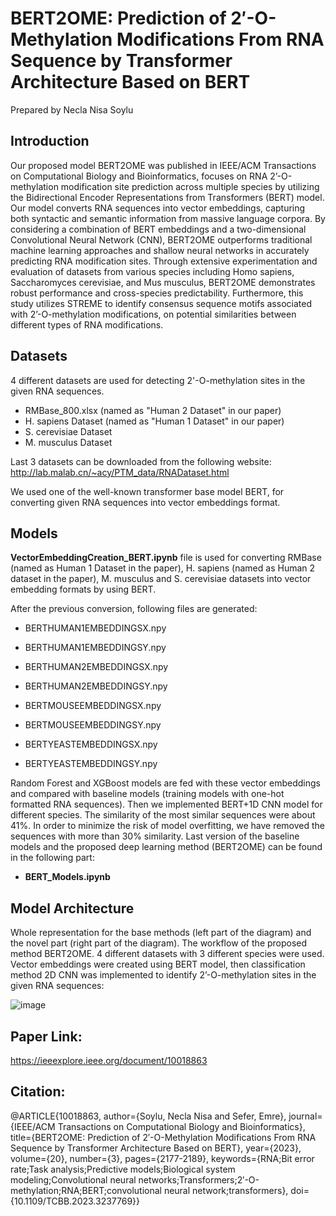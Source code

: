 # BERT2OME: Prediction of 2′-O-Methylation Modifications From RNA Sequence by Transformer Architecture Based on BERT

Prepared by Necla Nisa Soylu

## Introduction
Our proposed model BERT2OME was published in IEEE/ACM Transactions on Computational Biology and Bioinformatics, focuses on RNA 2’-O-methylation modification site prediction across multiple species by utilizing the Bidirectional Encoder Representations from Transformers (BERT) model. Our model converts RNA sequences into vector embeddings, capturing both syntactic and semantic information from massive language corpora. By considering a combination of BERT embeddings and a two-dimensional Convolutional Neural Network (CNN), BERT2OME outperforms traditional machine learning approaches and shallow neural networks in accurately predicting RNA modification sites. Through extensive experimentation and evaluation of datasets from various species including Homo sapiens, Saccharomyces cerevisiae, and Mus musculus, BERT2OME demonstrates robust performance and cross-species predictability. Furthermore, this study utilizes STREME to identify consensus sequence motifs associated with 2’-O-methylation modifications, on potential similarities between different types of RNA modifications. 

## Datasets
4 different datasets are used for detecting 2'-O-methylation sites in the given RNA sequences.

- RMBase_800.xlsx (named as "Human 2 Dataset" in our paper) 
- H. sapiens Dataset (named as "Human 1 Dataset" in our paper)
- S. cerevisiae Dataset
- M. musculus Dataset

Last 3 datasets can be downloaded from the following website: http://lab.malab.cn/~acy/PTM_data/RNADataset.html

We used one of the well-known transformer base model BERT, for converting given RNA sequences into vector embeddings format.

## Models

**VectorEmbeddingCreation_BERT.ipynb** file is used for converting RMBase (named as Human 1 Dataset in the paper), H. sapiens (named as Human 2 dataset in the paper), M. musculus and S. cerevisiae datasets into vector embedding formats by using BERT.

After the previous conversion, following files are generated:

- BERTHUMAN1EMBEDDINGSX.npy
- BERTHUMAN1EMBEDDINGSY.npy

- BERTHUMAN2EMBEDDINGSX.npy
- BERTHUMAN2EMBEDDINGSY.npy

- BERTMOUSEEMBEDDINGSX.npy
- BERTMOUSEEMBEDDINGSY.npy

- BERTYEASTEMBEDDINGSX.npy
- BERTYEASTEMBEDDINGSY.npy

Random Forest and XGBoost models are fed with these vector embeddings and compared with baseline models (training models with one-hot formatted RNA sequences). Then we implemented BERT+1D CNN model for different species. The similarity of the most similar sequences were about 41%. In order to minimize the risk of model overfitting, we have removed the sequences with more than 30% similarity. Last version of the baseline models and the proposed deep learning method (BERT2OME) can be found in the following part:

- **BERT_Models.ipynb**

## Model Architecture
Whole representation for the base methods (left part of the diagram) and the novel part (right part of the diagram). The workflow of the proposed method BERT2OME. 4 different datasets with 3 different species were used.
Vector embeddings were created using BERT model, then classification method 2D CNN was implemented to identify 2’-O-methylation sites in the given RNA sequences: 

![image](https://github.com/Nisasoylu/BERT2OME/assets/29046464/16d36a9b-c0f1-4dc9-8893-d626fa6bba2a)

## Paper Link:
https://ieeexplore.ieee.org/document/10018863

## Citation:
@ARTICLE{10018863,
  author={Soylu, Necla Nisa and Sefer, Emre},
  journal={IEEE/ACM Transactions on Computational Biology and Bioinformatics}, 
  title={BERT2OME: Prediction of 2′-O-Methylation Modifications From RNA Sequence by Transformer Architecture Based on BERT}, 
  year={2023},
  volume={20},
  number={3},
  pages={2177-2189},
  keywords={RNA;Bit error rate;Task analysis;Predictive models;Biological system modeling;Convolutional neural networks;Transformers;2′-O-methylation;RNA;BERT;convolutional neural network;transformers},
  doi={10.1109/TCBB.2023.3237769}}
